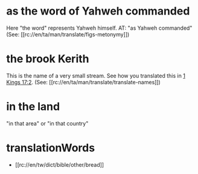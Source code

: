 # as the word of Yahweh commanded

Here "the word" represents Yahweh himself. AT: "as Yahweh commanded" (See: [[rc://en/ta/man/translate/figs-metonymy]])

# the brook Kerith

This is the name of a very small stream. See how you translated this in [1 Kings 17:2](./02.md). (See: [[rc://en/ta/man/translate/translate-names]])

# in the land

"in that area" or "in that country"

# translationWords

* [[rc://en/tw/dict/bible/other/bread]]